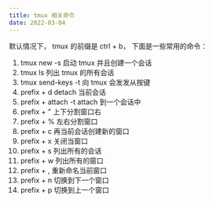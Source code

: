```yaml
---
title: tmux 相关命令
date: 2022-03-04
---
```

默认情况下， tmux 的前缀是 ctrl + b， 下面是一些常用的命令：
1.  tmux new -s <name>               启动 tmux 并且创建一个会话
2.  tmux ls                          列出 tmux 的所有会话
3.  tmux send-keys -t <name> <keys>  向 tmux 会发发从按键
4.  prefix + d                       detach 当前会话
5.  prefix + attach -t <name>        attach 到一个会话中
6.  prefix + "                       上下分割窗口右
7.  prefix + %                       左右分割窗口
8.  prefix + c                       再当前会话创建新的窗口
9.  prefix + x                       关闭当窗口
10. prefix + s                       列出所有的会话
11. prefix + w                       列出所有的窗口
12. prefix + ,                       重新命名当前窗口
13. prefix + n                       切换到下一个窗口 
14. prefix + p                       切换到上一个窗口